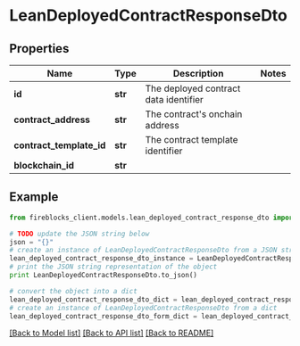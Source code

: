 # LeanDeployedContractResponseDto


## Properties

Name | Type | Description | Notes
------------ | ------------- | ------------- | -------------
**id** | **str** | The deployed contract data identifier | 
**contract_address** | **str** | The contract&#39;s onchain address | 
**contract_template_id** | **str** | The contract template identifier | 
**blockchain_id** | **str** |  | 

## Example

```python
from fireblocks_client.models.lean_deployed_contract_response_dto import LeanDeployedContractResponseDto

# TODO update the JSON string below
json = "{}"
# create an instance of LeanDeployedContractResponseDto from a JSON string
lean_deployed_contract_response_dto_instance = LeanDeployedContractResponseDto.from_json(json)
# print the JSON string representation of the object
print LeanDeployedContractResponseDto.to_json()

# convert the object into a dict
lean_deployed_contract_response_dto_dict = lean_deployed_contract_response_dto_instance.to_dict()
# create an instance of LeanDeployedContractResponseDto from a dict
lean_deployed_contract_response_dto_form_dict = lean_deployed_contract_response_dto.from_dict(lean_deployed_contract_response_dto_dict)
```
[[Back to Model list]](../README.md#documentation-for-models) [[Back to API list]](../README.md#documentation-for-api-endpoints) [[Back to README]](../README.md)


